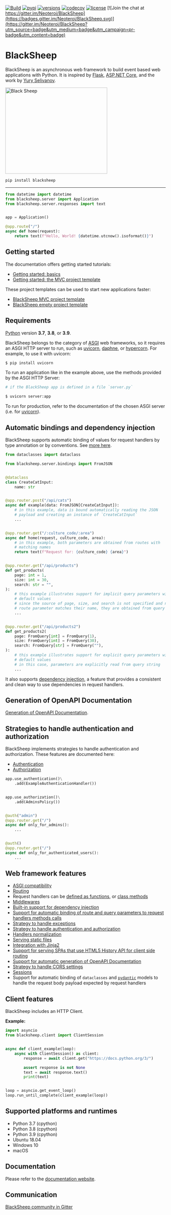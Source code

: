 [![Build](https://github.com/Neoteroi/BlackSheep/workflows/Main/badge.svg)](https://github.com/Neoteroi/BlackSheep/actions)
[![pypi](https://img.shields.io/pypi/v/BlackSheep.svg?color=blue)](https://pypi.org/project/BlackSheep/)
[![versions](https://img.shields.io/pypi/pyversions/blacksheep.svg)](https://github.com/robertoprevato/blacksheep)
[![codecov](https://codecov.io/gh/Neoteroi/BlackSheep/branch/master/graph/badge.svg?token=Nzi29L0Eg1)](https://codecov.io/gh/Neoteroi/BlackSheep)
[![license](https://img.shields.io/github/license/Neoteroi/blacksheep.svg)](https://github.com/Neoteroi/blacksheep/blob/main/LICENSE) [![Join the chat at https://gitter.im/Neoteroi/BlackSheep](https://badges.gitter.im/Neoteroi/BlackSheep.svg)](https://gitter.im/Neoteroi/BlackSheep?utm_source=badge&utm_medium=badge&utm_campaign=pr-badge&utm_content=badge)

# BlackSheep
BlackSheep is an asynchronous web framework to build event based web
applications with Python. It is inspired by
[Flask](https://palletsprojects.com/p/flask/), [ASP.NET
Core](https://docs.microsoft.com/en-us/aspnet/core/), and the work by [Yury
Selivanov](https://magic.io/blog/uvloop-blazing-fast-python-networking/).

<p align="left">
  <a href="#blacksheep"><img width="320" height="271" src="https://www.neoteroi.dev/blacksheep/img/blacksheep.png" alt="Black Sheep"></a>
</p>

```bash
pip install blacksheep
```

---

```python
from datetime import datetime
from blacksheep.server import Application
from blacksheep.server.responses import text


app = Application()

@app.route("/")
async def home(request):
    return text(f"Hello, World! {datetime.utcnow().isoformat()}")

```

## Getting started
The documentation offers getting started tutorials:
* [Getting started:
  basics](https://www.neoteroi.dev/blacksheep/getting-started/)
* [Getting started: the MVC project
  template](https://www.neoteroi.dev/blacksheep/mvc-project-template/)

These project templates can be used to start new applications faster:

* [BlackSheep MVC project
  template](https://github.com/Neoteroi/BlackSheepMVC)
* [BlackSheep empty project
  template](https://github.com/Neoteroi/BlackSheepEmptyProject)

## Requirements

[Python](https://www.python.org) version **3.7**, **3.8**, or **3.9**.

BlackSheep belongs to the category of
[ASGI](https://asgi.readthedocs.io/en/latest/) web frameworks, so it requires
an ASGI HTTP server to run, such as [uvicorn](http://www.uvicorn.org/),
[daphne](https://github.com/django/daphne/), or
[hypercorn](https://pgjones.gitlab.io/hypercorn/). For example, to use it with
uvicorn:

```bash
$ pip install uvicorn
```

To run an application like in the example above, use the methods provided by
the ASGI HTTP Server:

```bash
# if the BlackSheep app is defined in a file `server.py`

$ uvicorn server:app
```

To run for production, refer to the documentation of the chosen ASGI server
(i.e. for [uvicorn](https://www.uvicorn.org/#running-with-gunicorn)).

## Automatic bindings and dependency injection
BlackSheep supports automatic binding of values for request handlers by type
annotation or by conventions. See [more
here](https://www.neoteroi.dev/blacksheep/requests/).

```python
from dataclasses import dataclass

from blacksheep.server.bindings import FromJSON


@dataclass
class CreateCatInput:
    name: str


@app.router.post("/api/cats")
async def example(data: FromJSON[CreateCatInput]):
    # in this example, data is bound automatically reading the JSON
    # payload and creating an instance of `CreateCatInput`
    ...


@app.router.get("/:culture_code/:area")
async def home(request, culture_code, area):
    # in this example, both parameters are obtained from routes with
    # matching names
    return text(f"Request for: {culture_code} {area}")


@app.router.get("/api/products")
def get_products(
    page: int = 1,
    size: int = 30,
    search: str = "",
):
    # this example illustrates support for implicit query parameters with
    # default values
    # since the source of page, size, and search is not specified and no
    # route parameter matches their name, they are obtained from query string
    ...


@app.router.get("/api/products2")
def get_products2(
    page: FromQuery[int] = FromQuery(1),
    size: FromQuery[int] = FromQuery(30),
    search: FromQuery[str] = FromQuery(""),
):
    # this example illustrates support for explicit query parameters with
    # default values
    # in this case, parameters are explicitly read from query string
    ...

```
It also supports [dependency
injection](https://www.neoteroi.dev/blacksheep/dependency-injection/), a
feature that provides a consistent and clean way to use dependencies in request
handlers.

## Generation of OpenAPI Documentation
[Generation of OpenAPI Documentation](https://www.neoteroi.dev/blacksheep/openapi/).

## Strategies to handle authentication and authorization
BlackSheep implements strategies to handle authentication and authorization.
These features are documented here:

* [Authentication](https://www.neoteroi.dev/blacksheep/authentication/)
* [Authorization](https://www.neoteroi.dev/blacksheep/authorization/)

```python
app.use_authentication()\
    .add(ExampleAuthenticationHandler())


app.use_authorization()\
    .add(AdminsPolicy())


@auth("admin")
@app.router.get("/")
async def only_for_admins():
    ...


@auth()
@app.router.get("/")
async def only_for_authenticated_users():
    ...
```

## Web framework features
* [ASGI compatibility](https://www.neoteroi.dev/blacksheep/asgi/)
* [Routing](https://www.neoteroi.dev/blacksheep/routing/)
* Request handlers can be [defined as
  functions](https://www.neoteroi.dev/blacksheep/request-handlers/), or [class
  methods](https://www.neoteroi.dev/blacksheep/controllers/)
* [Middlewares](https://www.neoteroi.dev/blacksheep/middlewares/)
* [Built-in support for dependency
  injection](https://www.neoteroi.dev/blacksheep/dependency-injection/)
* [Support for automatic binding of route and query parameters to request
  handlers methods
  calls](https://www.neoteroi.dev/blacksheep/getting-started/#handling-route-parameters)
* [Strategy to handle
  exceptions](https://www.neoteroi.dev/blacksheep/application/#configuring-exceptions-handlers)
* [Strategy to handle authentication and
  authorization](https://www.neoteroi.dev/blacksheep/authentication/)
* [Handlers
  normalization](https://www.neoteroi.dev/blacksheep/request-handlers/)
* [Serving static
  files](https://www.neoteroi.dev/blacksheep/static-files/)
* [Integration with
  Jinja2](https://www.neoteroi.dev/blacksheep/templating/)
* [Support for serving SPAs that use HTML5 History API for client side
  routing](https://www.neoteroi.dev/blacksheep/static-files/#how-to-serve-spas-that-use-html5-history-api)
* [Support for automatic generation of OpenAPI
  Documentation](https://www.neoteroi.dev/blacksheep/openapi/)
* [Strategy to handle CORS settings](https://www.neoteroi.dev/blacksheep/cors/)
* [Sessions](https://www.neoteroi.dev/blacksheep/sessions/)
* Support for automatic binding of `dataclasses` and
  [`pydantic`](https://pydantic-docs.helpmanual.io) models to handle the
  request body payload expected by request handlers

## Client features
BlackSheep includes an HTTP Client.

**Example:**
```python
import asyncio
from blacksheep.client import ClientSession


async def client_example(loop):
    async with ClientSession() as client:
        response = await client.get("https://docs.python.org/3/")

        assert response is not None
        text = await response.text()
        print(text)


loop = asyncio.get_event_loop()
loop.run_until_complete(client_example(loop))

```

## Supported platforms and runtimes
* Python 3.7 (cpython)
* Python 3.8 (cpython)
* Python 3.9 (cpython)
* Ubuntu 18.04
* Windows 10
* macOS

## Documentation
Please refer to the [documentation website](https://www.neoteroi.dev/blacksheep/).

## Communication
[BlackSheep community in Gitter](https://gitter.im/Neoteroi/BlackSheep)
